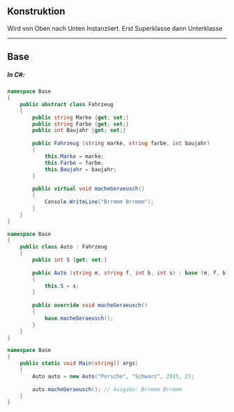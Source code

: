 ## Konstruktion

Wird von Oben nach Unten Instanziiert. Erst Superklasse dann Unterklasse

---
## Base

##### In C#:

```csharp
namespace Base 
{
	public abstract class Fahrzeug 
	{
		public string Marke {get; set;}
		public string Farbe {get; set;}
		public int Baujahr {get; set;}
		
		public Fahrzeug (string marke, string farbe, int baujahr) 
		{
			this.Marke = marke;
			this.Farbe = farbe;
			this.Baujahr = baujahr;
		}
		
		public virtual void macheGeraeusch()
		{
			Console.WriteLine("Brrmmm Brrmmm");
		}
	}
}
```

```csharp
namespace Base 
{
	public class Auto : Fahrzeug
	{
		public int S {get; set;}
		
		public Auto (string m, string f, int b, int s) : base (m, f, b)
		{
			this.S = s;
		}
		
		public override void macheGeraeusch()
		{
			base.macheGeraeusch();
		}
	}
}
```

```csharp
namespace Base
{
	public static void Main(string[] args)
	{
		Auto auto = new Auto("Porsche", "Schwarz", 2015, 2);
		
		auto.macheGeraeusch(); // Ausgabe: Brrmmm Brrmmm
	}
}
```


